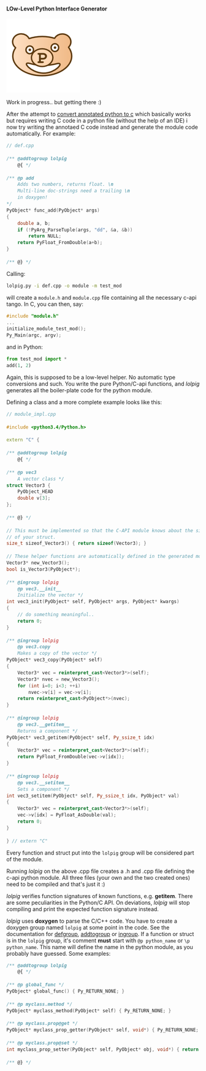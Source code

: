 #### LOw-Level Python Interface Generator

![lolpig_logo](lolpig_logo.png)

Work in progress.. but getting there :)

After the attempt to [convert annotated python to c](https://github.com/defgsus/cppy) 
which basically works but requires writing C code in a python file 
(without the help of an IDE) i now try writing the annotaed C code instead
and generate the module code automatically. For example:

```C++
// def.cpp

/** @addtogroup lolpig
    @{ */

/** @p add
    Adds two numbers, returns float. \n
    Multi-line doc-strings need a trailing \n
    in doxygen!
*/
PyObject* func_add(PyObject* args)
{
    double a, b;
    if (!PyArg_ParseTuple(args, "dd", &a, &b))
        return NULL;
    return PyFloat_FromDouble(a+b);
}

/** @} */
```

Calling:

```bash
lolpig.py -i def.cpp -o module -m test_mod 
```

will create a `module.h` and `module.cpp` file containing all the necessary 
c-api tango. In C, you can then, say:

```c++
#include "module.h"
...
initialize_module_test_mod();
Py_Main(argc, argv);
```

and in Python:

```python
from test_mod import *
add(1, 2)
```

Again, this is supposed to be a low-level helper. 
No automatic type conversions and such. You write the pure Python/C-api functions, 
and *lolpig* generates all the boiler-plate code for the python module. 

Defining a class and a more complete example looks like this:

```C++
// module_impl.cpp

#include <python3.4/Python.h>

extern "C" {

/** @addtogroup lolpig 
    @{ */

/** @p vec3
    A vector class */
struct Vector3 {
    PyObject_HEAD
    double v[3];
};

/** @} */

// This must be implemented so that the C-API module knows about the size
// of your struct. 
size_t sizeof_Vector3() { return sizeof(Vector3); }

// These helper functions are automatically defined in the generated module
Vector3* new_Vector3();
bool is_Vector3(PyObject*);

/** @ingroup lolpig
    @p vec3.__init__
    Initialize the vector */
int vec3_init(PyObject* self, PyObject* args, PyObject* kwargs)
{
    // do something meaningful..
	return 0;
}

/** @ingroup lolpig
    @p vec3.copy
    Makes a copy of the vector */
PyObject* vec3_copy(PyObject* self)
{
    Vector3* vec = reinterpret_cast<Vector3*>(self);
    Vector3* nvec = new_Vector3();
    for (int i=0; i<3; ++i)
        nvec->v[i] = vec->v[i];
    return reinterpret_cast<PyObject*>(nvec);
}

/** @ingroup lolpig
    @p vec3.__getitem__
    Returns a component */
PyObject* vec3_getitem(PyObject* self, Py_ssize_t idx)
{
    Vector3* vec = reinterpret_cast<Vector3*>(self);
    return PyFloat_FromDouble(vec->v[idx]);
}

/** @ingroup lolpig
    @p vec3.__setitem__
    Sets a component */
int vec3_setitem(PyObject* self, Py_ssize_t idx, PyObject* val)
{
    Vector3* vec = reinterpret_cast<Vector3*>(self);
    vec->v[idx] = PyFloat_AsDouble(val);
    return 0;
}

} // extern "C"
```

Every function and struct put into the `lolpig` group will be 
considered part of the module. 

Running *lolpig* on the above .cpp file creates a .h and .cpp file defining
the c-api python module. All three files (your own and the two created ones)
need to be compiled and that's just it :)

*lolpig* verifies function signatures of known functions, e.g. **__getitem__**. 
There are some peculiarities in the Python/C API. On deviations, *lolpig* will 
stop compiling and print the expected function signature instead.

*lolpig* uses **doxygen** to parse the C/C++ code. You have to create
a doxygen group named `lolpig` at some point in the code. See the documentation for
[defgroup](http://www.stack.nl/~dimitri/doxygen/manual/commands.html#cmddefgroup),
[addtogroup](http://www.stack.nl/~dimitri/doxygen/manual/commands.html#cmdaddtogroup)
or 
[ingroup](http://www.stack.nl/~dimitri/doxygen/manual/commands.html#cmdingroup).
If a function or struct is in the `lolpig` group, it's comment **must** start with
`@p python_name` or `\p python_name`. This name will define the name in the python
module, as you probably have guessed. Some examples:

```c++
/** @addtogroup lolpig
    @{ */

/** @p global_func */
PyObject* global_func() { Py_RETURN_NONE; }

/** @p myclass.method */
PyObject* myclass_method(PyObject* self) { Py_RETURN_NONE; }

/** @p myclass.prop@get */
PyObject* myclass_prop_getter(PyObject* self, void*) { Py_RETURN_NONE; }

/** @p myclass.prop@set */
int myclass_prop_setter(PyObject* self, PyObject* obj, void*) { return 0; }

/** @} */    
```
